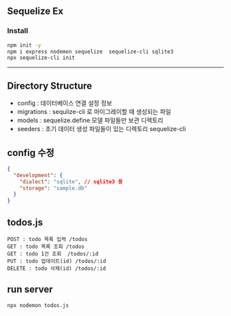 ## Sequelize Ex

### Install

```bash
npm init -y
npm i express nodemon sequelize  sequelize-cli sqlite3
npx sequelize-cli init

```

---

## Directory Structure

- config : 데이터베이스 연결 설정 정보
- migrations : sequlize-cli 로 마이그레이할 때 생성되는 파일
- models : sequelize.define 모델 파일들만 보관 디렉토리
- seeders : 초기 데이터 생성 파일들이 있는 디렉토리 sequelize-cli

## config 수정

```json
{
  "development": {
    "dialect": "sqlite", // sqlite3 용
    "storage": "sample.db"
  }
}
```

## todos.js

```
POST : todo 목록 입력 /todos
GET : todo 목록 조회 /todos
GET : todo 1건 조회  /todos/:id
PUT : todo 업데이트(id) /todos/:id
DELETE : todo 삭제(id) /todos/:id

```

## run server

```bash
npx nodemon todos.js

```
